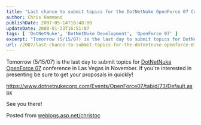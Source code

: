 ```yaml
---
title: "Last chance to submit topics for the DotNetNuke OpenForce 07 Conference"
author: Chris Hammond
publishDate: 2007-05-14T18:48:00
updateDate: 2008-01-23T16:51:07
tags: [ 'DotNetNuke', 'DotNetNuke Development', 'OpenForce 07' ]
excerpt: "Tomorrow (5/15/07) is the last day to submit topics for DotNetNuke OpenForce 07 conference in Las Vegas in November. If you&#39;re interested in presenting be sure to get your proposals in quickly!https://www.dotnetnukecorp.com/Events/OpenForce07/tabid/73/Default.aspxSee you there! Posted from..."
url: /2007/last-chance-to-submit-topics-for-the-dotnetnuke-openforce-07-conference  # Use the generated URL with year
---
```

<p>Tomorrow (5/15/07) is the last day to submit topics for <a href="https://www.dotnetnukecorp.com/Events/OpenForce07/tabid/73/Default.aspx" target="_blank">DotNetNuke OpenForce 07</a> conference in Las Vegas in November. If you&#39;re interested in presenting be sure to get your proposals in quickly!</p><p><a href="https://www.dotnetnukecorp.com/Events/OpenForce07/tabid/73/Default.aspx">https://www.dotnetnukecorp.com/Events/OpenForce07/tabid/73/Default.aspx</a></p><p>See you there!</p> Posted from <A href="https://weblogs.asp.net/christoc/">weblogs.asp.net/christoc</a>
